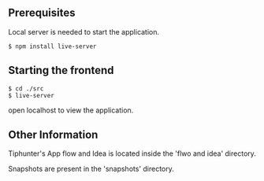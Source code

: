## Prerequisites
Local server is needed to start the application.
```
$ npm install live-server
```

## Starting the frontend
```
$ cd ./src
$ live-server
```
open localhost to view the application.

## Other Information

Tiphunter's App flow and Idea is located inside the 'flwo and idea' directory.

Snapshots are present in the 'snapshots' directory.
